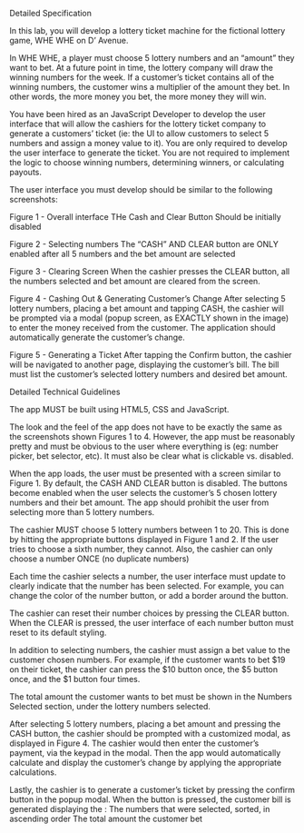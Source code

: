 Detailed Specification 

In this lab, you will develop a lottery ticket machine for the fictional lottery game, WHE WHE on D’ Avenue.

In WHE WHE, a player must choose 5 lottery numbers and an “amount” they want to bet.  At a future point in time, the lottery company will draw the winning numbers for the week. If a customer’s ticket contains all of the winning numbers, the customer wins a multiplier of the amount they bet. In other words, the more money you bet, the more money they will win.

You have been hired as an JavaScript Developer to develop the user interface that will allow the cashiers for the lottery ticket company to generate a customers’ ticket (ie: the UI to allow customers to select 5 numbers and assign a money value to it).  You are only required to develop the user interface to generate the ticket. You are not required to implement the logic to choose winning numbers, determining winners, or calculating payouts. 


The user interface you must develop should be similar to the following screenshots:

Figure 1 - Overall interface
THe Cash and Clear Button Should be initially disabled





Figure 2 - Selecting numbers
The “CASH” AND CLEAR button are ONLY enabled after all 5  numbers and the bet amount are selected




Figure 3 - Clearing Screen 
When the cashier presses the CLEAR button, all the numbers selected and bet amount are cleared from the screen.




Figure 4 - Cashing Out & Generating Customer’s Change
After selecting 5 lottery numbers, placing a bet amount and tapping CASH, the cashier will be prompted via a modal (popup screen, as EXACTLY shown in the image) to enter the money received from the customer. The application should automatically generate the customer’s change.





Figure 5 - Generating a Ticket
After tapping the Confirm button, the cashier will be navigated to another page, displaying the customer’s bill. The bill must list the customer’s selected lottery numbers and desired bet amount.

 

Detailed Technical Guidelines

The app MUST be built using HTML5, CSS and JavaScript.  

The look and the feel of the app does not have to be exactly the same as the screenshots shown Figures 1 to 4. However, the app must be reasonably pretty and must be obvious to the user where everything is (eg: number picker, bet selector, etc).  It must also be clear what is clickable vs. disabled. 

When the app loads, the user must be presented with a screen similar to Figure 1. By default, the CASH AND CLEAR button is disabled.  The buttons become enabled when the user selects the customer’s 5 chosen lottery numbers and their bet amount. The app should prohibit the user from selecting more than 5 lottery numbers.

The cashier MUST choose 5 lottery numbers between 1 to 20.  This is done by hitting the appropriate buttons displayed in Figure 1 and 2. If the user tries to choose a sixth number, they cannot.  Also, the cashier can only choose a number ONCE (no duplicate numbers)

Each time the cashier selects a number, the user interface must update to clearly indicate that the number has been selected.  For example, you can change the color of the number button, or add a border around the button.  

The cashier  can reset their number choices by pressing the CLEAR button.  When the CLEAR is pressed, the user interface of each number button must reset to its default styling.

In addition to selecting numbers, the cashier must assign a bet value to the customer chosen numbers. For example, if the customer wants to bet $19 on their ticket, the cashier can press the $10 button once, the $5 button once, and the $1 button four times. 

The total amount the customer wants to bet must be shown in the Numbers Selected section, under the lottery numbers selected. 

After selecting 5 lottery numbers, placing a bet amount and pressing the CASH button, the cashier should be prompted with a customized modal, as displayed in Figure 4.  The cashier would then enter the customer’s payment, via the keypad in the modal. Then the app would automatically calculate and display the customer’s change by applying the appropriate calculations. 

Lastly, the cashier is to generate a customer’s ticket by pressing the confirm button in the popup modal. When the button is pressed, the customer bill is generated displaying the :
The numbers that were selected, sorted, in ascending order
The total amount the customer bet
